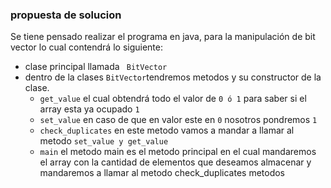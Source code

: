 ### propuesta de solucion
Se tiene pensado realizar el programa en java, para la manipulación de bit vector
lo cual contendrá lo siguiente:
- clase principal llamada ``` BitVector```
- dentro de la clases ```BitVector```tendremos  metodos y su constructor de la clase.
  - ```get_value``` el cual obtendrá todo el valor de ```0 ó 1``` para saber si el array esta ya ocupado ```1``` 
  - ```set_value``` en caso de que en valor este en ```0``` nosotros pondremos ```1```
  - ```check_duplicates``` en este metodo vamos a mandar a llamar al metodo ```set_value y get_value```
  - ```main``` el metodo main es el metodo principal en el cual mandaremos el array con la cantidad de elementos que deseamos almacenar y mandaremos a llamar al metodo check_duplicates metodos 
